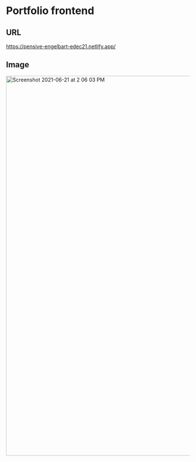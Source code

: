 # Portfolio frontend
## URL
https://pensive-engelbart-edec21.netlify.app/

## Image

<img width="1038" alt="Screenshot 2021-06-21 at 2 06 03 PM" src="https://user-images.githubusercontent.com/29337604/122732376-d7f63c00-d299-11eb-9741-807195136378.png">
